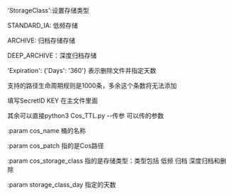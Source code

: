 
'StorageClass':设置存储类型

STANDARD_IA: 低频存储

ARCHIVE:  归档存储存储

DEEP_ARCHIVE：深度归档存储

'Expiration': {'Days': '360'} 表示删除文件并指定天数


支持的路径生命周期规则是1000条，多余这个条数将无法添加


填写SecretID  KEY 在主文件里面

其余可以直接python3 Cos_TTL.py --传参  可以传的参数 

:param cos_name 桶的名称

:param cos_patch 指的是Cos路径

:param cos_storage_class 指的是存储类型：类型包括  低频 归档 深度归档和删除

:param storage_class_day 指定的天数


